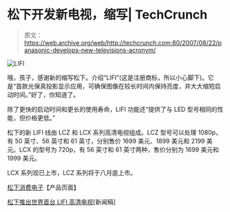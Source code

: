 # 松下开发新电视，缩写| TechCrunch

> 原文：<https://web.archive.org/web/http://techcrunch.com:80/2007/08/22/panasonic-develops-new-televisions-acronym/>

![LIFI](img/bd74f18715f3252a9c231f35cd344e23.png)

哦，孩子，感谢新的缩写松下。介绍“LIFI”(这是注册商标，所以小心脚下)。它是“首款光保真投影显示应用，可确保图像在较长时间内保持亮度，并大大缩短启动时间。”好了，你知道了。

除了更快的启动时间和更长的使用寿命，LIFI 功能还“提供了与 LED 型号相同的性能，但价格更低。”

松下的新 LIFI 线由 LCZ 和 LCX 系列高清电视组成。LCZ 型号可以处理 1080p，有 50 英寸、56 英寸和 61 英寸，分别售价 1699 美元、1899 美元和 2199 美元。LCX 的型号为 720p，有 56 英寸和 61 英寸两种，售价分别为 1699 美元和 1999 美元。

LCX 系列现已上市，LCZ 系列将于八月底上市。

[松下消费电子](https://web.archive.org/web/20160422095215/http://www2.panasonic.com/webapp/wcs/stores/servlet/vModelList?storeId=15001&catalogId=13401&catGroupId=48552&cacheProgram=11002&cachePartner=7000000000000005702)【产品页面】

[松下推出世界首台 LIFI 高清电视](https://web.archive.org/web/20160422095215/http://www.prnewswire.com/cgi-bin/stories.pl?ACCT=104&STORY=/www/story/08-22-2007/0004649560&EDATE=)[新闻稿]